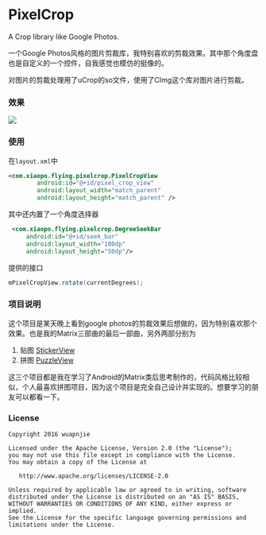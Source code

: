 # PixelCrop
A Crop library like Google Photos.

一个Google Photos风格的图片剪裁库，我特别喜欢的剪裁效果。其中那个角度盘也是自定义的一个控件，自我感觉也模仿的挺像的。

对图片的剪裁处理用了uCrop的so文件，使用了CImg这个库对图片进行剪裁。

### 效果

![](https://github.com/wuapnjie/PixelCrop/blob/master/screenshots/pixelcrop.gif)


### 使用

在`layout.xml`中

```xml
<com.xiaopo.flying.pixelcrop.PixelCropView
        android:id="@+id/pixel_crop_view"
        android:layout_width="match_parent"
        android:layout_height="match_parent" />
```

其中还内置了一个角度选择器

```xml
 <com.xiaopo.flying.pixelcrop.DegreeSeekBar
     android:id="@+id/seek_bar"
     android:layout_width="180dp"
     android:layout_height="50dp"/>
```

提供的接口

```java
mPixelCropView.rotate(currentDegrees);
```



### 项目说明

这个项目是某天晚上看到google photos的剪裁效果后想做的，因为特别喜欢那个效果。也是我的Matrix三部曲的最后一部曲，另外两部分别为

1. 贴图 [StickerView](https://github.com/wuapnjie/StickerView)
2. 拼图 [PuzzleView](https://github.com/wuapnjie/PuzzleView)

   

这三个项目都是我在学习了Android的Matrix类后思考制作的，代码风格比较相似，个人最喜欢拼图项目，因为这个项目是完全自己设计并实现的。想要学习的朋友可以都看一下。

### License

```
Copyright 2016 wuapnjie

Licensed under the Apache License, Version 2.0 (the "License");
you may not use this file except in compliance with the License.
You may obtain a copy of the License at

   http://www.apache.org/licenses/LICENSE-2.0

Unless required by applicable law or agreed to in writing, software
distributed under the License is distributed on an "AS IS" BASIS,
WITHOUT WARRANTIES OR CONDITIONS OF ANY KIND, either express or implied.
See the License for the specific language governing permissions and
limitations under the License.
```

